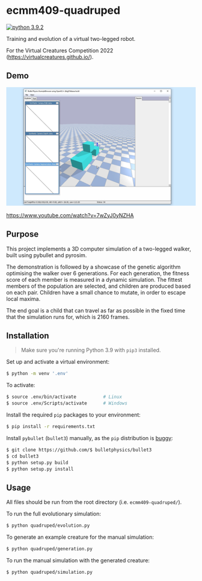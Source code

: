 # ecmm409-quadruped

[![python 3.9.2](https://img.shields.io/badge/python-3.9.2-blue.svg)](https://www.python.org/downloads/release/python-392/)

Training and evolution of a virtual two-legged robot.

For the Virtual Creatures Competition 2022 (https://virtualcreatures.github.io/).

## Demo

![Screenshot of an optimised child walker, which is the output of the evolutionary algorithm](media/thumbnail.png)

https://www.youtube.com/watch?v=7wZyJ0yNZHA

## Purpose

This project implements a 3D computer simulation of a two-legged walker, built using pybullet and pyrosim. 

The demonstration is followed by a showcase of the genetic algorithm optimising the walker over 6 generations. For each generation, the fitness score of each member is measured in a dynamic simulation. The fittest members of the population are selected, and children are produced based on each pair. Children have a small chance to mutate, in order to escape local maxima. 

The end goal is a child that can travel as far as possible in the fixed time that the simulation runs for, which is 2160 frames.

## Installation

> Make sure you're running Python 3.9 with `pip3` installed.

Set up and activate a virtual environment:

```bash
$ python -m venv '.env'
```

To activate:

```bash
$ source .env/bin/activate          # Linux
$ source .env/Scripts/activate      # Windows
```

Install the required `pip` packages to your environment:

```bash
$ pip install -r requirements.txt
```

Install `pybullet` (`bullet3`) manually, as the `pip` distribution is [buggy](https://github.com/bulletphysics/bullet3/issues/1864):

```bash
$ git clone https://github.com/$ bulletphysics/bullet3
$ cd bullet3
$ python setup.py build
$ python setup.py install
```

## Usage

All files should be run from the root directory (i.e. `ecmm409-quadruped/`).

To run the full evolutionary simulation:

```bash
$ python quadruped/evolution.py
```

To generate an example creature for the manual simulation:

```bash
$ python quadruped/generation.py
```

To run the manual simulation with the generated creature:

```bash
$ python quadruped/simulation.py
```
